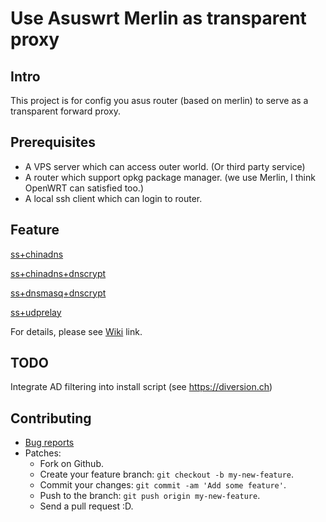 # Use Asuswrt Merlin as transparent proxy

## Intro

This project is for config you asus router (based on merlin) to serve as a transparent forward proxy.

## Prerequisites

- A VPS server which can access outer world. (Or third party service)
- A router which support opkg package manager. (we use Merlin, I think OpenWRT can satisfied too.)
- A local ssh client which can login to router.

## Feature

[ss+chinadns](https://github.com/zw963/asuswrt-merlin-transparent-proxy/blob/v0.2.0/ss%2Bchinadns)

[ss+chinadns+dnscrypt](https://github.com/zw963/asuswrt-merlin-transparent-proxy/blob/v0.2.0/ss%2Bchinadns%2Bdnscrypt)

[ss+dnsmasq+dnscrypt](https://github.com/zw963/asuswrt-merlin-transparent-proxy/blob/v0.2.0/ss%2Bdnsmasq%2Bdnscrypt)

[ss+udprelay](https://github.com/zw963/asuswrt-merlin-transparent-proxy/blob/v0.2.0/ss%2Budprelay)

For details, please see [Wiki](https://github.com/zw963/asuswrt-merlin-transparent-proxy/wiki) link.

## TODO

Integrate AD filtering into install script (see https://diversion.ch)

## Contributing

  * [Bug reports](https://github.com/zw963/asuswrt-merlin-transparent-proxy/issues)
  * Patches:
    * Fork on Github.
    * Create your feature branch: `git checkout -b my-new-feature`.
    * Commit your changes: `git commit -am 'Add some feature'`.
    * Push to the branch: `git push origin my-new-feature`.
    * Send a pull request :D.
